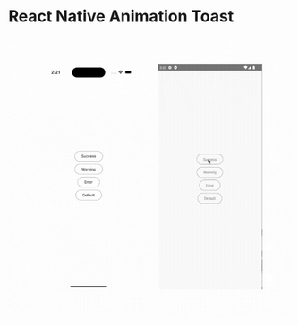 # React Native Animation Toast

![Demo](https://github.com/chitraket/animation/blob/main/src/animation-toast/demo.gif)
